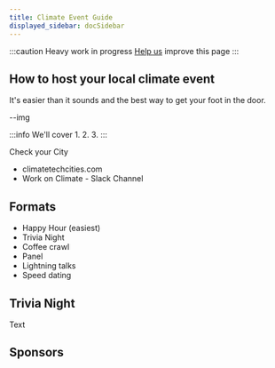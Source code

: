 ```yaml
---
title: Climate Event Guide 
displayed_sidebar: docSidebar
---
```

:::caution
Heavy work in progress
[Help us](contribute) improve this page
:::

## How to host your local climate event

It's easier than it sounds and the best way to get your foot in the door.

--img

:::info We'll cover
1.
2.
3.
:::

Check your City
 - climatetechcities.com
 - Work on Climate - Slack Channel


## Formats

- Happy Hour (easiest)
- Trivia Night
- Coffee crawl
- Panel
- Lightning talks
- Speed dating

## Trivia Night

Text

## Sponsors